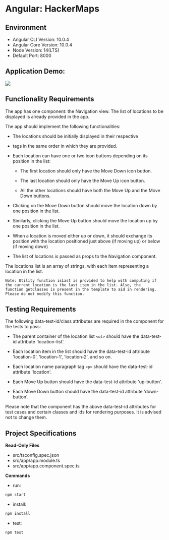 # Angular: HackerMaps

## Environment 

- Angular CLI Version: 10.0.4
- Angular Core Version: 10.0.4
- Node Version: 14(LTS)
- Default Port: 8000

## Application Demo:

![](https://hrcdn.net/s3_pub/istreet-assets/r5HtWF6Z323Jj_Pwc08euQ/hackermap.gif)

## Functionality Requirements

The app has one component: the Navigation view. The list of locations to be displayed is already provided in the app. 

The app should implement the following functionalities:

- The locations should be initially displayed in their respective <li> tags in the same order in which they are provided.

- Each location can have one or two icon buttons depending on its position in the list:

  - The first location should only have the Move Down icon button. 

  - The last location should only have the Move Up icon button.

  - All the other locations should have both the Move Up and the Move Down buttons.

- Clicking on the Move Down button should move the location down by one position in the list.

- Similarly, clicking the Move Up button should move the location up by one position in the list.

- When a location is moved either up or down, it should exchange its position with the location positioned just above (if moving up) or below (if moving down)

- The list of locations is passed as props to the Navigation component.


The locations list is an array of strings, with each item representing a location in the list.


```
Note: Utility function isLast is provided to help with computing if the current location is the last item in the list. Also, the function getClasses is present in the template to aid in rendering. Please do not modify this function. 
```

## Testing Requirements

The following data-test-id/class attributes are required in the component for the tests to pass:

- The parent container of the location list `<ul>` should have the data-test-id attribute 'location-list'.

- Each location item in the list should have the data-test-id attribute 'location-0', 'location-1', 'location-2', and so on.

- Each location name paragraph tag `<p>` should have the data-test-id attribute 'location'.

- Each Move Up button should have the data-test-id attribute 'up-button'.

- Each Move Down button should have the data-test-id attribute 'down-button'.


Please note that the component has the above data-test-id attributes for test cases and certain classes and ids for rendering purposes. It is advised not to change them.

## Project Specifications

**Read-Only Files**
- src/tsconfig.spec.json
- src/app/app.module.ts
- src/app/app.component.spec.ts

**Commands**
- run: 
```bash
npm start
```
- install: 
```bash
npm install
```
- test: 
```bash
npm test
```

